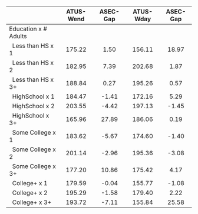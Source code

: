 
|                      |    ATUS-Wend |     ASEC-Gap |    ATUS-Wday |     ASEC-Gap |
| -------------------- | :----------: | :----------: | :----------: | :----------: |
| Education x # Adults |              |              |              |              |
| &nbsp;&nbsp;Less than HS x 1 |       175.22 |         1.50 |       156.11 |        18.97 |
| &nbsp;&nbsp;Less than HS x 2 |       182.95 |         7.39 |       202.68 |         1.87 |
| &nbsp;&nbsp;Less than HS x 3+ |       188.84 |         0.27 |       195.26 |         0.57 |
| &nbsp;&nbsp;HighSchool x 1 |       184.47 |        -1.41 |       172.16 |         5.29 |
| &nbsp;&nbsp;HighSchool x 2 |       203.55 |        -4.42 |       197.13 |        -1.45 |
| &nbsp;&nbsp;HighSchool x 3+ |       165.96 |        27.89 |       186.06 |         0.19 |
| &nbsp;&nbsp;Some College x 1 |       183.62 |        -5.67 |       174.60 |        -1.40 |
| &nbsp;&nbsp;Some College x 2 |       201.14 |        -2.96 |       195.36 |        -3.08 |
| &nbsp;&nbsp;Some College x 3+ |       177.20 |        10.86 |       175.42 |         4.17 |
| &nbsp;&nbsp;College+ x 1 |       179.59 |        -0.04 |       155.77 |        -1.08 |
| &nbsp;&nbsp;College+ x 2 |       195.29 |        -1.58 |       179.40 |         2.22 |
| &nbsp;&nbsp;College+ x 3+ |       193.72 |        -7.11 |       155.84 |        25.58 |

